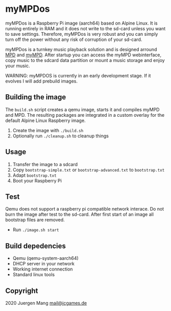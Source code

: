 # myMPDos

myMPDos is a Raspberry Pi image (aarch64) based on Alpine Linux. It is running entirely in RAM and it does not write to the sd-card unless you want to save settings. Therefore, myMPDos is very robust and you can simply turn off the power without any risk of corruption of your sd-card.

myMPDos is a turnkey music playback solution and is designed arround [MPD](https://www.musicpd.org/) and [myMPD](https://github.com/jcorporation/myMPD). After startup you can access the myMPD webinterface, copy music to the sdcard data partition or mount a music storage and enjoy your music.

WARNING: myMPDOS is currently in an early development stage. If it evolves I will add prebuild images.

## Building the image

The `build.sh` script creates a qemu image, starts it and compiles myMPD and MPD. The resulting packages are integrated in a custom overlay for the default Alpine Linux Raspberry image.

1. Create the image with `./build.sh`
2. Optionally run `./cleanup.sh` to cleanup things

## Usage

1. Transfer the image to a sdcard
2. Copy `bootstrap-simple.txt` or `bootstrap-advanced.txt` to `bootstrap.txt`
3. Adapt `bootstrap.txt`
4. Boot your Raspberry Pi

## Test

Qemu does not support a raspberry pi compatible network interace. Do not burn the image after test to the sd-card. After first start of an image all bootstrap files are removed.

- Run `./image.sh start`

## Build depedencies

- Qemu (qemu-system-aarch64)
- DHCP server in your network
- Working internet connection
- Standard linux tools

## Copyright
2020 Juergen Mang <mail@jcgames.de>
